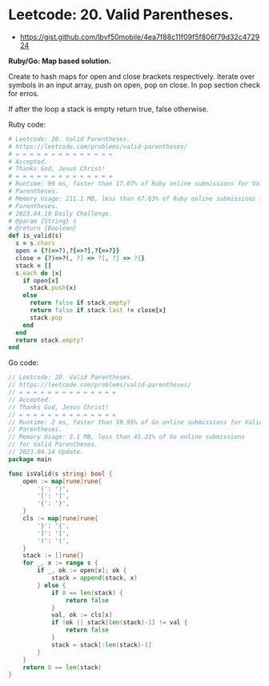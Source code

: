 # Leetcode: 20. Valid Parentheses.

- https://gist.github.com/lbvf50mobile/4ea7f88c11f09f5f806f79d32c472924

**Ruby/Go: Map based solution.**

Create to hash maps for open and close brackets respectively. Iterate over symbols in an input array, push on open, pop on close. In pop section check for erros.

If after the loop a stack is empty return true, false otherwise.


Ruby code:
```Ruby
# Leetcode: 20. Valid Parentheses.
# https://leetcode.com/problems/valid-parentheses/
# = = = = = = = = = = = = = =
# Accepted.
# Thanks God, Jesus Christ!
# = = = = = = = = = = = = = =
# Runtime: 99 ms, faster than 17.07% of Ruby online submissions for Valid
# Parentheses.
# Memory Usage: 211.1 MB, less than 67.63% of Ruby online submissions for Valid
# Parentheses.
# 2023.04.10 Daily Challenge.
# @param {String} s
# @return {Boolean}
def is_valid(s)
  s = s.chars
  open = {?(=>?),?[=>?],?{=>?}}
  close = {?)=>?(, ?] => ?[, ?} => ?{}
  stack = []
  s.each do |x|
    if open[x]
      stack.push(x)
    else
      return false if stack.empty?
      return false if stack.last != close[x]
      stack.pop
    end
  end
  return stack.empty?
end
```

Go code:
```Go
// Leetcode: 20. Valid Parentheses.
// https://leetcode.com/problems/valid-parentheses/
// = = = = = = = = = = = = = =
// Accepted.
// Thanks God, Jesus Christ!
// = = = = = = = = = = = = = =
// Runtime: 2 ms, faster than 59.95% of Go online submissions for Valid
// Parentheses. 
// Memory Usage: 2.1 MB, less than 45.21% of Go online submissions
// for Valid Parentheses.
// 2023.04.14 Update.
package main

func isValid(s string) bool {
	open := map[rune]rune{
		'(': ')',
		'[': ']',
		'{': '}',
	}
	cls := map[rune]rune{
		'}': '{',
		']': '[',
		')': '(',
	}
	stack := []rune{}
	for _, x := range s {
		if _, ok := open[x]; ok {
			stack = append(stack, x)
		} else {
			if 0 == len(stack) {
				return false
			}
			val, ok := cls[x]
			if !ok || stack[len(stack)-1] != val {
				return false
			}
			stack = stack[:len(stack)-1]
		}
	}
	return 0 == len(stack)
}
```
